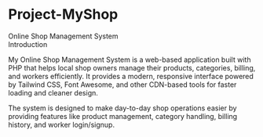 # Project-MyShop
Online Shop Management System
<br>
Introduction

My Online Shop Management System is a web-based application built with PHP that helps local shop owners manage their products, categories, billing, and workers efficiently. It provides a modern, responsive interface powered by Tailwind CSS, Font Awesome, and other CDN-based tools for faster loading and cleaner design.

The system is designed to make day-to-day shop operations easier by providing features like product management, category handling, billing history, and worker login/signup.
